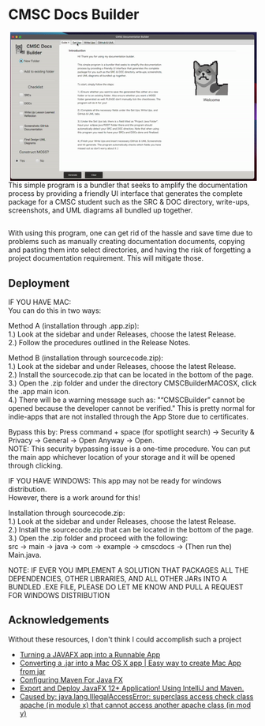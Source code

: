 
# CMSC Docs Builder

<img align="right" width ="500px" src="cmscdocs.gif" alt="gif of the CMSCDocs demo">
This simple program is a bundler that seeks to amplify the documentation process by 
providing a friendly UI interface that generates the complete package for a CMSC student
such as the SRC & DOC directory, write-ups, screenshots, and UML diagrams all bundled up together. 

## 
  
With using this program, one can get rid of the hassle and save time due to problems such as manually creating documentation
documents, copying and pasting them into select directories, and having the risk of forgetting a project 
documentation requirement. This will mitigate those.  



## Deployment

IF YOU HAVE MAC:  
You can do this in two ways:

Method A (installation through .app.zip):  
1.) Look at the sidebar and under Releases, choose the latest Release.  
2.) Follow the procedures outlined in the Release Notes.

Method B (installation through sourcecode.zip):  
1.) Look at the sidebar and under Releases, choose the latest Release.  
2.) Install the sourcecode.zip that can be located in the bottom of the page.  
3.) Open the .zip folder and under the directory CMSCBuilderMACOSX, click the .app main icon.  
4.) There will be a warning message such as: "“CMSCBuilder” cannot be opened because the developer cannot be verified."
This is pretty normal for indie-apps that are not installed through the App Store due to certificates.   

Bypass this by:
Press command + space (for spotlight search) -> Security & Privacy -> General -> Open Anyway -> Open.  
NOTE: This security bypassing issue is a one-time procedure. You can put the main app whichever location of your storage and it will be opened through clicking.


IF YOU HAVE WINDOWS:
This app may not be ready for windows distribution.  
However, there is a work around for this!  

Installation through sourcecode.zip:  
1.) Look at the sidebar and under Releases, choose the latest Release.  
2.) Install the sourcecode.zip that can be located in the bottom of the page.  
3.) Open the .zip folder and proceed with the following:  
src -> main -> java -> com -> example -> cmscdocs -> (Then run the) Main.java.  

NOTE: IF EVER YOU IMPLEMENT A SOLUTION THAT PACKAGES ALL THE DEPENDENCIES, OTHER LIBRARIES, AND ALL
OTHER JARs INTO A BUNDLED .EXE FILE, PLEASE DO LET ME KNOW AND PULL A REQUEST FOR WINDOWS DISTRIBUTION

## Acknowledgements
Without these resources, I don't think I could accomplish such a project
- [Turning a JAVAFX app into a Runnable App](https://www.youtube.com/watch?v=IoPXzopsmpE&ab_channel=AD2)
- [Converting a .jar into a Mac OS X app | Easy way to create Mac App from jar](https://www.youtube.com/watch?v=ZI3U4I2nK2s&ab_channel=CoolITHelp)
- [Configuring Maven For Java FX](https://www.youtube.com/watch?v=RVzGvuM5syA&ab_channel=SnatchedAF)
- [Export and Deploy JavaFX 12+ Application! Using IntelliJ and Maven.](https://www.youtube.com/watch?v=yG8YCLYccVo&t=250s&ab_channel=ByteSmyth)
- [Caused by: java.lang.IllegalAccessError: superclass access check class apache (in module x) that cannot access another apache class (in mod y)](https://stackoverflow.com/questions/70320899/caused-by-java-lang-illegalaccesserror-superclass-access-check-class-apache-i)


